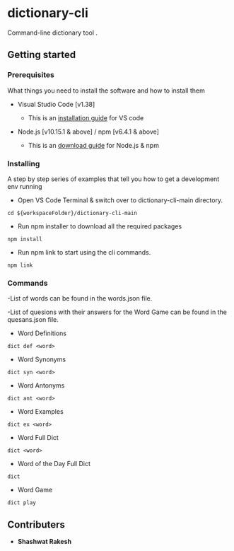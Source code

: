 # dictionary-cli
Command-line dictionary tool .

## Getting started

### Prerequisites

What things you need to install the software and how to install them

- Visual Studio Code [v1.38]

  - This is an [installation guide](https://code.visualstudio.com/docs/setup/setup-overview) for VS code

- Node.js [v10.15.1 & above] / npm [v6.4.1 & above]
  - This is an [download guide](https://nodejs.org/en/) for Node.js & npm

### Installing

A step by step series of examples that tell you how to get a development env running

- Open VS Code Terminal & switch over to dictionary-cli-main directory.

```
cd ${workspaceFolder}/dictionary-cli-main
```

- Run npm installer to download all the required packages

```
npm install
```

- Run npm link to start using the cli commands.

```
npm link
```

### Commands

-List of words can be found in the words.json file.

-List of quesions with their answers for the Word Game can be found in the quesans.json file.

- Word Definitions
```
dict def <word>
```
- Word Synonyms
```
dict syn <word>
```
- Word Antonyms
```
dict ant <word>
```
- Word Examples
```
dict ex <word>
```
- Word Full Dict
```
dict <word>
```
- Word of the Day Full Dict
```
dict
```
- Word Game
```
dict play
```




## Contributers

* **Shashwat Rakesh**

